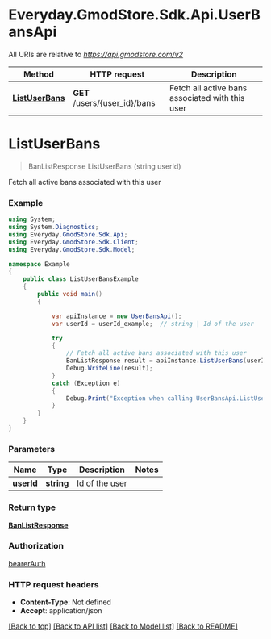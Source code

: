 # Everyday.GmodStore.Sdk.Api.UserBansApi

All URIs are relative to *https://api.gmodstore.com/v2*

Method | HTTP request | Description
------------- | ------------- | -------------
[**ListUserBans**](UserBansApi.md#listuserbans) | **GET** /users/{user_id}/bans | Fetch all active bans associated with this user

<a name="listuserbans"></a>
# **ListUserBans**
> BanListResponse ListUserBans (string userId)

Fetch all active bans associated with this user

### Example
```csharp
using System;
using System.Diagnostics;
using Everyday.GmodStore.Sdk.Api;
using Everyday.GmodStore.Sdk.Client;
using Everyday.GmodStore.Sdk.Model;

namespace Example
{
    public class ListUserBansExample
    {
        public void main()
        {

            var apiInstance = new UserBansApi();
            var userId = userId_example;  // string | Id of the user

            try
            {
                // Fetch all active bans associated with this user
                BanListResponse result = apiInstance.ListUserBans(userId);
                Debug.WriteLine(result);
            }
            catch (Exception e)
            {
                Debug.Print("Exception when calling UserBansApi.ListUserBans: " + e.Message );
            }
        }
    }
}
```

### Parameters

Name | Type | Description  | Notes
------------- | ------------- | ------------- | -------------
 **userId** | **string**| Id of the user | 

### Return type

[**BanListResponse**](BanListResponse.md)

### Authorization

[bearerAuth](../README.md#bearerAuth)

### HTTP request headers

 - **Content-Type**: Not defined
 - **Accept**: application/json

[[Back to top]](#) [[Back to API list]](../README.md#documentation-for-api-endpoints) [[Back to Model list]](../README.md#documentation-for-models) [[Back to README]](../README.md)
